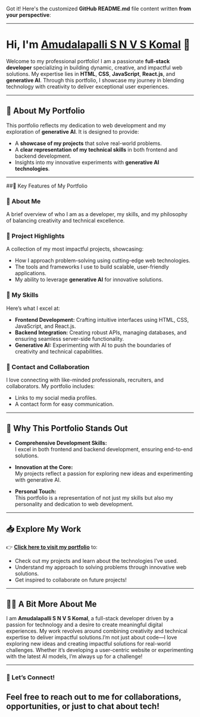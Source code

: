 Got it! Here's the customized **GitHub README.md** file content written **from your perspective**:

---

# Hi, I'm [Amudalapalli S N V S Komal](https://shanmukavenkat.github.io/A.S.N.V.S..KOMAL/) 👋  

Welcome to my professional portfolio! I am a passionate **full-stack developer** specializing in building dynamic, creative, and impactful web solutions. My expertise lies in **HTML**, **CSS**, **JavaScript**, **React.js**, and **generative AI**. Through this portfolio, I showcase my journey in blending technology with creativity to deliver exceptional user experiences.  

---

## 🌟 About My Portfolio  

This portfolio reflects my dedication to web development and my exploration of **generative AI**. It is designed to provide:  
- A **showcase of my projects** that solve real-world problems.  
- A **clear representation of my technical skills** in both frontend and backend development.  
- Insights into my innovative experiments with **generative AI technologies**.  

---

##🔑 Key Features of My Portfolio

### 📌 About Me  
A brief overview of who I am as a developer, my skills, and my philosophy of balancing creativity and technical excellence.  

### 📌 Project Highlights  
A collection of my most impactful projects, showcasing:  
- How I approach problem-solving using cutting-edge web technologies.  
- The tools and frameworks I use to build scalable, user-friendly applications.  
- My ability to leverage **generative AI** for innovative solutions.  

### 📌 My Skills  
Here’s what I excel at:  
- **Frontend Development:** Crafting intuitive interfaces using HTML, CSS, JavaScript, and React.js.  
- **Backend Integration:** Creating robust APIs, managing databases, and ensuring seamless server-side functionality.  
- **Generative AI:** Experimenting with AI to push the boundaries of creativity and technical capabilities.  

### 📌 Contact and Collaboration  
I love connecting with like-minded professionals, recruiters, and collaborators. My portfolio includes:  
- Links to my social media profiles.  
- A contact form for easy communication.  

---

## 🚀 Why This Portfolio Stands Out  

- **Comprehensive Development Skills:**  
   I excel in both frontend and backend development, ensuring end-to-end solutions.  

- **Innovation at the Core:**  
   My projects reflect a passion for exploring new ideas and experimenting with generative AI.  

- **Personal Touch:**  
   This portfolio is a representation of not just my skills but also my personality and dedication to web development.  

---

## 📥 Explore My Work  

👉 **[Click here to visit my portfolio](https://shanmukavenkat.github.io/A.S.N.V.S..KOMAL/)** to:  
- Check out my projects and learn about the technologies I’ve used.  
- Understand my approach to solving problems through innovative web solutions.  
- Get inspired to collaborate on future projects!  

---

## 👨‍💻 A Bit More About Me

I am **Amudalapalli S N V S Komal**, a full-stack developer driven by a passion for technology and a desire to create meaningful digital experiences. My work revolves around combining creativity and technical expertise to deliver impactful solutions.I’m not just about code—I love exploring new ideas and creating impactful solutions for real-world challenges. Whether it’s developing a user-centric website or experimenting with the latest AI models, I’m always up for a challenge!  

---

### 💬 Let’s Connect!
Feel free to reach out to me for collaborations, opportunities, or just to chat about tech!
---

